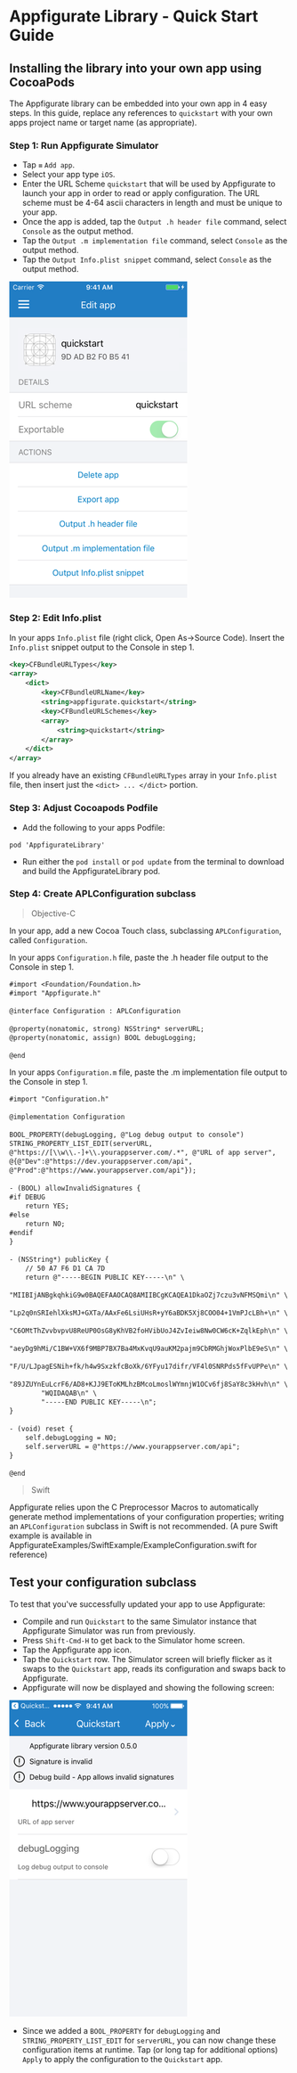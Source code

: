 # Appfigurate Library - Quick Start Guide

## Installing the library into your own app using CocoaPods

The Appfigurate library can be embedded into your own app in 4 easy steps. In this guide, replace any references to `quickstart` with your own apps project name or target name (as appropriate).

### Step 1: Run Appfigurate Simulator

* Tap `≡` `Add app`.
* Select your app type `iOS`.
* Enter the URL Scheme `quickstart` that will be used by Appfigurate to launch your app in order to read or apply configuration. The URL scheme must be 4-64 ascii characters in length and must be unique to your app.
* Once the app is added, tap the `Output .h header file` command, select `Console` as the output method.
* Tap the `Output .m implementation file` command, select `Console` as the output method.
* Tap the `Output Info.plist snippet` command, select `Console` as the output method.

![Quick Start Configuration](./Images/QuickStartEdit.png)

### Step 2: Edit Info.plist

In your apps `Info.plist` file (right click, Open As->Source Code). Insert the `Info.plist` snippet output to the Console in step 1.

```xml
<key>CFBundleURLTypes</key>
<array>
	<dict>
		<key>CFBundleURLName</key>
		<string>appfigurate.quickstart</string>
		<key>CFBundleURLSchemes</key>
		<array>
			<string>quickstart</string>
		</array>
	</dict>
</array>
```
If you already have an existing `CFBundleURLTypes` array in your `Info.plist` file, then insert just the `<dict> ... </dict>` portion.

### Step 3: Adjust Cocoapods Podfile

* Add the following to your apps Podfile:

```
pod 'AppfigurateLibrary'
```

* Run either the `pod install` or `pod update` from the terminal to download and build the AppfigurateLibrary pod.

### Step 4: Create APLConfiguration subclass

> Objective-C

In your app, add a new Cocoa Touch class, subclassing `APLConfiguration`, called `Configuration`.

In your apps `Configuration.h` file, paste the .h header file output to the Console in step 1.

```objc
#import <Foundation/Foundation.h>
#import "Appfigurate.h"

@interface Configuration : APLConfiguration

@property(nonatomic, strong) NSString* serverURL;
@property(nonatomic, assign) BOOL debugLogging;

@end
```

In your apps `Configuration.m` file, paste the .m implementation file output to the Console in step 1.

```objc
#import "Configuration.h"

@implementation Configuration

BOOL_PROPERTY(debugLogging, @"Log debug output to console")
STRING_PROPERTY_LIST_EDIT(serverURL, @"https://[\\w\\.-]+\\.yourappserver.com/.*", @"URL of app server", @{@"Dev":@"https://dev.yourappserver.com/api", @"Prod":@"https://www.yourappserver.com/api"});

- (BOOL) allowInvalidSignatures {
#if DEBUG
	return YES;
#else
	return NO;
#endif
}

- (NSString*) publicKey {
	// 50 A7 F6 D1 CA 7D
	return @"-----BEGIN PUBLIC KEY-----\n" \
		"MIIBIjANBgkqhkiG9w0BAQEFAAOCAQ8AMIIBCgKCAQEA1DkaOZj7czu3vNFMSQmi\n" \
		"Lp2q0nSRIehlXksMJ+GXTa/AAxFe6LsiUHsR+yY6aBDK5Xj8COO04+1VmPJcLBh+\n" \
		"C6OMtThZvvbvpvU8ReUP0OsG8yKhVB2foHVibUoJ4ZvIeiw8Nw0CW6cK+ZqlkEph\n" \
		"aeyDg9hMi/C1BW+VX6f9MBP7BX7Ba4MxKvqU9auKM2pajm9CbRMGhjWoxPlbE9eS\n" \
		"F/U/LJpagESNih+fk/h4w9SxzkfcBoXk/6YFyu17difr/VF4l0SNRPds5fFvUPPe\n" \
		"89JZUYnEuLcrF6/AD8+KJJ9EToKMLhzBMcoLmoslWYmnjW1OCv6fj8SaY8c3kHvh\n" \
		"WQIDAQAB\n" \
		"-----END PUBLIC KEY-----\n";
}

- (void) reset {
	self.debugLogging = NO;
	self.serverURL = @"https://www.yourappserver.com/api";
}

@end
```

> Swift

Appfigurate relies upon the C Preprocessor Macros to automatically generate method implementations of your configuration properties; writing an `APLConfiguration` subclass in Swift is not recommended. (A pure Swift example is available in  AppfigurateExamples/SwiftExample/ExampleConfiguration.swift for reference)

## Test your configuration subclass

To test that you've successfully updated your app to use Appfigurate:

* Compile and run `Quickstart` to the same Simulator instance that Appfigurate Simulator was run from previously.
* Press `Shift-Cmd-H` to get back to the Simulator home screen.
* Tap the Appfigurate app icon.
* Tap the `Quickstart` row. The Simulator screen will briefly flicker as it swaps to the `Quickstart` app, reads its configuration and swaps back to Appfigurate.
* Appfigurate will now be displayed and showing the following screen:
 
![Quick Start Configuration](./Images/QuickStartConfiguration.png)

* Since we added a `BOOL_PROPERTY` for `debugLogging` and `STRING_PROPERTY_LIST_EDIT` for `serverURL`, you can now change these configuration items at runtime. Tap (or long tap for additional options) `Apply` to apply the configuration to the `Quickstart` app.